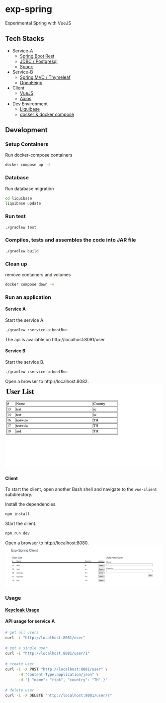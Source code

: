 # exp-spring
Experimental Spring with VueJS
## Tech Stacks
* Service-A
  * [Spring Boot Rest](https://spring.io/guides/tutorials/rest/)
  * [JDBC / Postgresql](https://spring.io/projects/spring-data-jdbc)
  * [Spock](https://spockframework.org/)
* Service-B
  * [Spring MVC / Thymeleaf](https://spring.io/guides/gs/serving-web-content/)
  * [OpenFeign](https://github.com/OpenFeign/feign)
* Client
  * [VueJS](https://vuejs.org/)
  * [Axios](https://github.com/axios/axios)
* Dev Environment
  * [Liquibase](https://www.liquibase.org/)
  * [docker & docker compose](https://www.docker.com/)


## Development
### Setup Containers
Run docker-compose containers
```bash
docker compose up -d
```

### Database
Run database migration
```bash
cd liquibase
liquibase update
```
### Run test
```bash
./gradlew test
```

### Compiles, tests and assembles the code into JAR file
```bash
./gradlew build
```

### Clean up
remove containers and volumes
```bash
docker compose down -v
```
### Run an application

#### Service A
Start the service A.
```bash
./gradlew :service-a:bootRun
```
The api is available on http://localhost:8081/user
#### Service B

Start the service B.
```bash
./gradlew :service-b:bootRun
```
Open a browser to http://localhost:8082.
![Service-B](./img/service-b-html.png)
#### Client
To start the client, open another Bash shell and navigate to the `vue-client` subdirectory.

Install the dependencies.
```bash
npm install
```
Start the client.
```bash
npm run dev
```

Open a browser to http://localhost:8080.
![vue-clien](./img/vue-client.png)

### Usage
#### [Keycloak Usage](./realm/README.md)
#### API usage for service A
```bash
# get all users
curl -i "http://localhost:8081/user"

# get a single user
curl -i "http://localhost:8081/user/1"

# create user
curl -i -X POST "http://localhost:8081/user" \
      -H "Content-Type:application/json" \
      -d '{ "name": "rtpk", "country": "TH" }'
      
# delete user
curl -i -X DELETE "http://localhost:8081/user/7"
```

